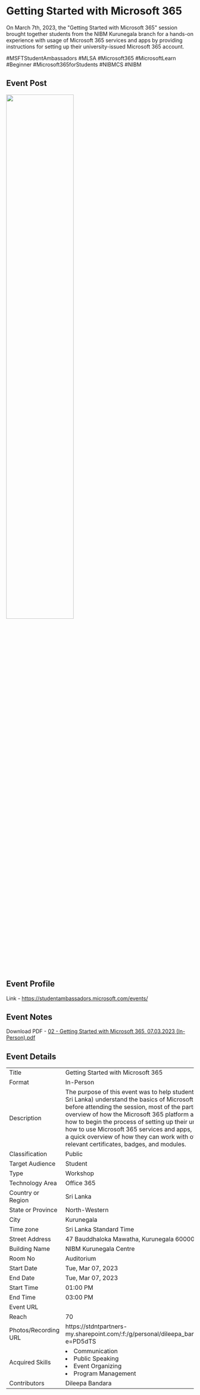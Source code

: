 # Getting Started with Microsoft 365

On March 7th, 2023, the "Getting Started with Microsoft 365" session brought together students from the NIBM Kurunegala branch for a hands-on experience with usage of Microsoft 365 services and apps by providing instructions for setting up their university-issued Microsoft 365 account.

#MSFTStudentAmbassadors #MLSA #Microsoft365 #MicrosoftLearn #Beginner #Microsoft365forStudents #NIBMCS #NIBM  

## Event Post

<img src="https://user-images.githubusercontent.com/80202913/224464356-9d3ded6a-57e0-4b8e-ba9d-a8e8fa1a81f9.png" width=60%>

## Event Profile
Link - https://studentambassadors.microsoft.com/events/

## Event Notes
Download PDF - [02 - Getting Started with Microsoft 365, 07.03.2023 (In-Person).pdf](https://1drv.ms/b/s!Akn_M7gTfDe0gWWrOpNwd3zR3cb9?e=AbGjJa) 

## Event Details

<table>
  <tr>
    <td>Title</td>
    <td>Getting Started with Microsoft 365</td>
  </tr>
  <tr>
    <td>Format</td>
    <td>In-Person</td>
  </tr>
  <tr>
    <td>Description</td>
    <td>The purpose of this event was to help students at the Kurunegala regional campus of the NIBM (National Institute of Business Management, Sri Lanka) understand the basics of Microsoft 365 and related Office 365 technologies and get started with their student accounts. Even before attending the session, most of the participants had some experience with Microsoft Office. So, the session began by providing an overview of how the Microsoft 365 platform and its services are built on the Microsoft Office platform. Then they were given instructions on how to begin the process of setting up their university-issued Microsoft 365 account. Students were given a hands-on demonstration of how to use Microsoft 365 services and apps, including examples of collaborating with peers on academic activities. At the end, they also got a quick overview of how they can work with other tech communities and prepare themselves with self-taught learning strategies and relevant certificates, badges, and modules.</td>
  </tr>
  <tr>
    <td>Classification</td>
    <td>Public</td>
  </tr>
  <tr>
    <td>Target Audience</td>
    <td>Student</td>
  </tr>
  <tr>
    <td>Type</td>
    <td>Workshop</td>
  </tr>
  <tr>
    <td>Technology Area</td>
    <td>Office 365</td>
  </tr>
  <tr>
    <td>Country or Region</td>
    <td>Sri Lanka</td>
  </tr>
  <tr>
    <td>State or Province</td>
    <td>North-Western</td>
  </tr>
  <tr>
    <td>City</td>
    <td>Kurunegala</td>
  </tr>
  <tr>
    <td>Time zone</td>
    <td>Sri Lanka Standard Time</td>
  </tr>
  <tr>
    <td>Street Address</td>
    <td>47 Bauddhaloka Mawatha, Kurunegala 60000</td>
  </tr>
  <tr>
    <td>Building Name</td>
    <td>NIBM Kurunegala Centre</td>
  </tr>
  <tr>
    <td>Room No</td>
    <td>Auditorium</td>
  </tr>
  <tr>
    <td>Start Date</td>
    <td>Tue, Mar 07, 2023</td>
  </tr>
  <tr>
    <td>End Date</td>
    <td>Tue, Mar 07, 2023</td>
  </tr>
  <tr>
    <td>Start Time</td>
    <td>01:00 PM</td>
  </tr>
  <tr>
    <td>End Time</td>
    <td>03:00 PM</td>
  </tr>
  <tr>
    <td>Event URL</td>
    <td></td>
  </tr>
  <tr>
    <td>Reach</td>
    <td>70</td>
  </tr>
  <tr>
    <td>Photos/Recording URL</td>
    <td>https://stdntpartners-my.sharepoint.com/:f:/g/personal/dileepa_bandara_studentambassadors_com/EofCyWLqbe5FhDshEwKnt9ABproEWkWnXMfafx6R1_x8GQ?e=PD5dTS</td>
  </tr>
  <tr>
    <td>Acquired Skills</td>
    <td>
      <li>Communication</li>
      <li>Public Speaking</li>
      <li>Event Organizing</li>
      <li>Program Management</li>
    </td>
  </tr>
  <tr>
    <td>Contributors</td>
    <td>Dileepa Bandara</td>
  </tr>
</table>
